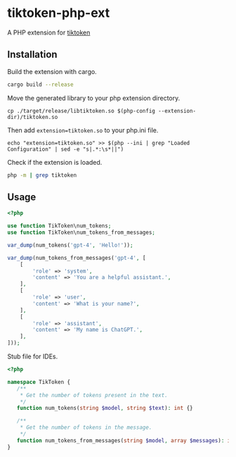 # tiktoken-php-ext

A PHP extension for [tiktoken](https://github.com/openai/tiktoken)

## Installation

Build the extension with cargo.
```bash
cargo build --release
```

Move the generated library to your php extension directory.
```
cp ./target/release/libtiktoken.so $(php-config --extension-dir)/tiktoken.so
```

Then add `extension=tiktoken.so` to your php.ini file.
```
echo "extension=tiktoken.so" >> $(php --ini | grep "Loaded Configuration" | sed -e "s|.*:\s*||")
```

Check if the extension is loaded.
```bash
php -m | grep tiktoken
```

## Usage

```php
<?php

use function TikToken\num_tokens;
use function TikToken\num_tokens_from_messages;

var_dump(num_tokens('gpt-4', 'Hello!'));

var_dump(num_tokens_from_messages('gpt-4', [
    [
        'role' => 'system',
        'content' => 'You are a helpful assistant.',
    ],
    [
        'role' => 'user',
        'content' => 'What is your name?',
    ],
    [
        'role' => 'assistant',
        'content' => 'My name is ChatGPT.',
    ],
]));
```

Stub file for IDEs.
```php
<?php

namespace TikToken {
   /**
    * Get the number of tokens present in the text.
    */
   function num_tokens(string $model, string $text): int {}

   /**
    * Get the number of tokens in the message.
    */
   function num_tokens_from_messages(string $model, array $messages): int {}
}
```
